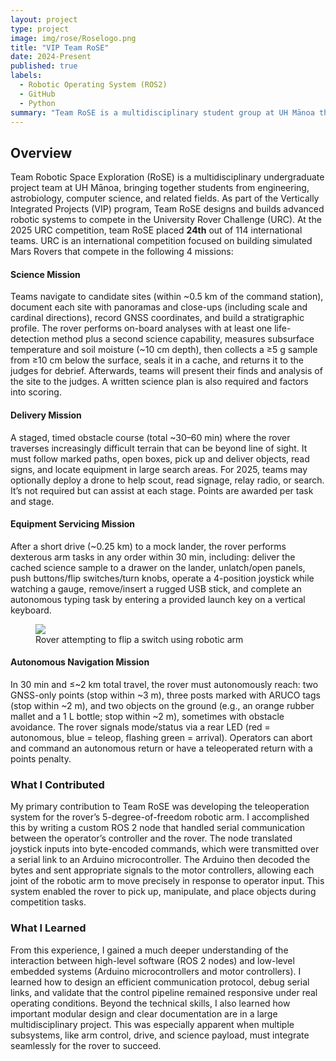```yaml
---
layout: project
type: project
image: img/rose/Roselogo.png
title: "VIP Team RoSE"
date: 2024-Present
published: true
labels:
  - Robotic Operating System (ROS2)
  - GitHub
  - Python
summary: "Team RoSE is a multidisciplinary student group at UH Mānoa that designs and builds simulated Mars rovers to compete in the  University Rover Challenge (URC)."
---
```

## Overview
Team Robotic Space Exploration (RoSE) is a multidisciplinary undergraduate project team at UH Mānoa, bringing together students from engineering, astrobiology, computer science, and related fields. As part of the Vertically Integrated Projects (VIP) program, Team RoSE designs and builds advanced robotic systems to compete in the University Rover Challenge (URC). At the 2025 URC competition, team RoSE placed **24th** out of 114 international teams. URC is an international competition focused on building simulated Mars Rovers that compete in the following 4 missions:

#### Science Mission
Teams navigate to candidate sites (within ~0.5 km of the command station), document each site with panoramas and close-ups (including scale and cardinal directions), record GNSS coordinates, and build a stratigraphic profile. The rover performs on-board analyses with at least one life-detection method plus a second science capability, measures subsurface temperature and soil moisture (~10 cm depth), then collects a ≥5 g sample from ≥10 cm below the surface, seals it in a cache, and returns it to the judges for debrief. Afterwards, teams will present their finds and analysis of the site to the judges. A written science plan is also required and factors into scoring. 

#### Delivery Mission
A staged, timed obstacle course (total ~30–60 min) where the rover traverses increasingly difficult terrain that can be beyond line of sight. It must follow marked paths, open boxes, pick up and deliver objects, read signs, and locate equipment in large search areas. For 2025, teams may optionally deploy a drone to help scout, read signage, relay radio, or search. It’s not required but can assist at each stage. Points are awarded per task and stage. 

#### Equipment Servicing Mission
After a short drive (~0.25 km) to a mock lander, the rover performs dexterous arm tasks in any order within 30 min, including: deliver the cached science sample to a drawer on the lander, unlatch/open panels, push buttons/flip switches/turn knobs, operate a 4-position joystick while watching a gauge, remove/insert a rugged USB stick, and complete an autonomous typing task by entering a provided launch key on a vertical keyboard. 

 <figure class="centered">
  <img src="{{ '/img/rose/mock_lander.png' | relative_url }}">
  <figcaption>Rover attempting to flip a switch using robotic arm</figcaption>
</figure>

#### Autonomous Navigation Mission
In 30 min and ≤~2 km total travel, the rover must autonomously reach: two GNSS-only points (stop within ~3 m), three posts marked with ARUCO tags (stop within ~2 m), and two objects on the ground (e.g., an orange rubber mallet and a 1 L bottle; stop within ~2 m), sometimes with obstacle avoidance. The rover signals mode/status via a rear LED (red = autonomous, blue = teleop, flashing green = arrival). Operators can abort and command an autonomous return or have a teleoperated return with a points penalty. 

### What I Contributed
My primary contribution to Team RoSE was developing the teleoperation system for the rover’s 5-degree-of-freedom robotic arm. I accomplished this by writing a custom ROS 2 node that handled serial communication between the operator’s controller and the rover. The node translated joystick inputs into byte-encoded commands, which were transmitted over a serial link to an Arduino microcontroller. The Arduino then decoded the bytes and sent appropriate signals to the motor controllers, allowing each joint of the robotic arm to move precisely in response to operator input. This system enabled the rover to pick up, manipulate, and place objects during competition tasks.

### What I Learned
From this experience, I gained a much deeper understanding of the interaction between high-level software (ROS 2 nodes) and low-level embedded systems (Arduino microcontrollers and motor controllers). I learned how to design an efficient communication protocol, debug serial links, and validate that the control pipeline remained responsive under real operating conditions. Beyond the technical skills, I also learned how important modular design and clear documentation are in a large multidisciplinary project. This was especially apparent when multiple subsystems, like arm control, drive, and science payload, must integrate seamlessly for the rover to succeed.

